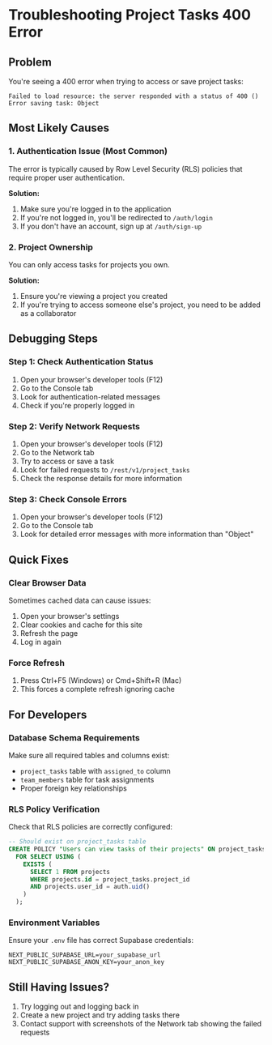 # Troubleshooting Project Tasks 400 Error

## Problem
You're seeing a 400 error when trying to access or save project tasks:
```
Failed to load resource: the server responded with a status of 400 ()
Error saving task: Object
```

## Most Likely Causes

### 1. Authentication Issue (Most Common)
The error is typically caused by Row Level Security (RLS) policies that require proper user authentication.

**Solution:**
1. Make sure you're logged in to the application
2. If you're not logged in, you'll be redirected to `/auth/login`
3. If you don't have an account, sign up at `/auth/sign-up`

### 2. Project Ownership
You can only access tasks for projects you own.

**Solution:**
1. Ensure you're viewing a project you created
2. If you're trying to access someone else's project, you need to be added as a collaborator

## Debugging Steps

### Step 1: Check Authentication Status
1. Open your browser's developer tools (F12)
2. Go to the Console tab
3. Look for authentication-related messages
4. Check if you're properly logged in

### Step 2: Verify Network Requests
1. Open your browser's developer tools (F12)
2. Go to the Network tab
3. Try to access or save a task
4. Look for failed requests to `/rest/v1/project_tasks`
5. Check the response details for more information

### Step 3: Check Console Errors
1. Open your browser's developer tools (F12)
2. Go to the Console tab
3. Look for detailed error messages with more information than "Object"

## Quick Fixes

### Clear Browser Data
Sometimes cached data can cause issues:
1. Open your browser's settings
2. Clear cookies and cache for this site
3. Refresh the page
4. Log in again

### Force Refresh
1. Press Ctrl+F5 (Windows) or Cmd+Shift+R (Mac)
2. This forces a complete refresh ignoring cache

## For Developers

### Database Schema Requirements
Make sure all required tables and columns exist:
- `project_tasks` table with `assigned_to` column
- `team_members` table for task assignments
- Proper foreign key relationships

### RLS Policy Verification
Check that RLS policies are correctly configured:
```sql
-- Should exist on project_tasks table
CREATE POLICY "Users can view tasks of their projects" ON project_tasks
  FOR SELECT USING (
    EXISTS (
      SELECT 1 FROM projects 
      WHERE projects.id = project_tasks.project_id 
      AND projects.user_id = auth.uid()
    )
  );
```

### Environment Variables
Ensure your `.env` file has correct Supabase credentials:
```
NEXT_PUBLIC_SUPABASE_URL=your_supabase_url
NEXT_PUBLIC_SUPABASE_ANON_KEY=your_anon_key
```

## Still Having Issues?

1. Try logging out and logging back in
2. Create a new project and try adding tasks there
3. Contact support with screenshots of the Network tab showing the failed requests